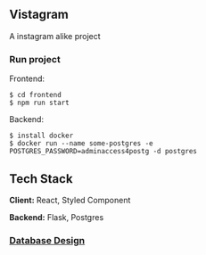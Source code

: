 ## Vistagram

A instagram alike project

### Run project

Frontend:

```
$ cd frontend
$ npm run start
```

Backend:

```
$ install docker
$ docker run --name some-postgres -e POSTGRES_PASSWORD=adminaccess4postg -d postgres

```

## Tech Stack

**Client:** React, Styled Component

**Backend:** Flask, Postgres

### [Database Design](https://dbdiagram.io/d/Vistagram_database_design-689825d8dd90d178653c456f)
